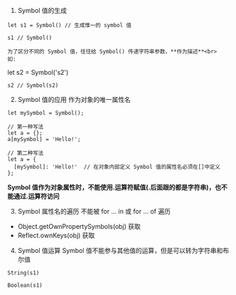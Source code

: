 1. Symbol 值的生成
```
let s1 = Symbol() // 生成惟一的 symbol 值

s1 // Symbol()

为了区分不同的 Symbol 值，往往给 Symbol() 传递字符串参数，**作为描述**<br>
如:
```
let s2 = Symbol('s2')
```
s2 // Symbol(s2)
```
2. Symbol 值的应用
作为对象的唯一属性名
```
let mySymbol = Symbol();

// 第一种写法
let a = {};
a[mySymbol] = 'Hello!';

// 第二种写法
let a = {
  [mySymbol]: 'Hello!'  // 在对象内部定义 Symbol 值的属性名必须在[]中定义
};
```
**Symbol 值作为对象属性时，不能使用.运算符赋值(.后面跟的都是字符串)，也不能通过.运算符访问**

3. Symbol 属性名的遍历
不能被 for ... in 或 for ... of 遍历 
  - Object.getOwnPropertySymbols(obj) 获取
  - Reflect.ownKeys(obj) 获取
4. Symbol 值运算
Symbol 值不能参与其他值的运算，但是可以转为字符串和布尔值
```
String(s1)

Boolean(s1)
```
